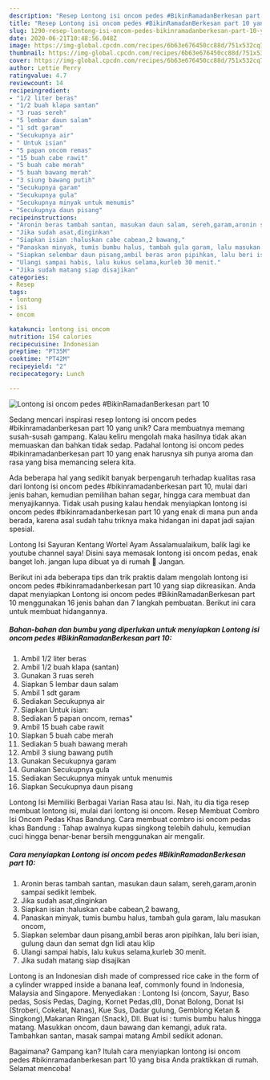 ```yaml
---
description: "Resep Lontong isi oncom pedes #BikinRamadanBerkesan part 10 yang Bisa Manjain Lidah"
title: "Resep Lontong isi oncom pedes #BikinRamadanBerkesan part 10 yang Bisa Manjain Lidah"
slug: 1290-resep-lontong-isi-oncom-pedes-bikinramadanberkesan-part-10-yang-bisa-manjain-lidah
date: 2020-06-21T10:48:56.048Z
image: https://img-global.cpcdn.com/recipes/6b63e676450cc88d/751x532cq70/lontong-isi-oncom-pedes-bikinramadanberkesan-part-10-foto-resep-utama.jpg
thumbnail: https://img-global.cpcdn.com/recipes/6b63e676450cc88d/751x532cq70/lontong-isi-oncom-pedes-bikinramadanberkesan-part-10-foto-resep-utama.jpg
cover: https://img-global.cpcdn.com/recipes/6b63e676450cc88d/751x532cq70/lontong-isi-oncom-pedes-bikinramadanberkesan-part-10-foto-resep-utama.jpg
author: Lettie Perry
ratingvalue: 4.7
reviewcount: 14
recipeingredient:
- "1/2 liter beras"
- "1/2 buah klapa santan"
- "3 ruas sereh"
- "5 lembar daun salam"
- "1 sdt garam"
- "Secukupnya air"
- " Untuk isian"
- "5 papan oncom remas"
- "15 buah cabe rawit"
- "5 buah cabe merah"
- "5 buah bawang merah"
- "3 siung bawang putih"
- "Secukupnya garam"
- "Secukupnya gula"
- "Secukupnya minyak untuk menumis"
- "Secukupnya daun pisang"
recipeinstructions:
- "Aronin beras tambah santan, masukan daun salam, sereh,garam,aronin sampai sedikit lembek."
- "Jika sudah asat,dinginkan"
- "Siapkan isian :haluskan cabe cabean,2 bawang,"
- "Panaskan minyak, tumis bumbu halus, tambah gula garam, lalu masukan oncom,"
- "Siapkan selembar daun pisang,ambil beras aron pipihkan, lalu beri isian, gulung daun dan semat dgn lidi atau klip"
- "Ulangi sampai habis, lalu kukus selama,kurleb 30 menit."
- "Jika sudah matang siap disajikan"
categories:
- Resep
tags:
- lontong
- isi
- oncom

katakunci: lontong isi oncom 
nutrition: 154 calories
recipecuisine: Indonesian
preptime: "PT35M"
cooktime: "PT42M"
recipeyield: "2"
recipecategory: Lunch

---
```



![Lontong isi oncom pedes #BikinRamadanBerkesan part 10](https://img-global.cpcdn.com/recipes/6b63e676450cc88d/751x532cq70/lontong-isi-oncom-pedes-bikinramadanberkesan-part-10-foto-resep-utama.jpg)

Sedang mencari inspirasi resep lontong isi oncom pedes #bikinramadanberkesan part 10 yang unik? Cara membuatnya memang susah-susah gampang. Kalau keliru mengolah maka hasilnya tidak akan memuaskan dan bahkan tidak sedap. Padahal lontong isi oncom pedes #bikinramadanberkesan part 10 yang enak harusnya sih punya aroma dan rasa yang bisa memancing selera kita.

Ada beberapa hal yang sedikit banyak berpengaruh terhadap kualitas rasa dari lontong isi oncom pedes #bikinramadanberkesan part 10, mulai dari jenis bahan, kemudian pemilihan bahan segar, hingga cara membuat dan menyajikannya. Tidak usah pusing kalau hendak menyiapkan lontong isi oncom pedes #bikinramadanberkesan part 10 yang enak di mana pun anda berada, karena asal sudah tahu triknya maka hidangan ini dapat jadi sajian spesial.

Lontong Isi Sayuran Kentang Wortel Ayam Assalamualaikum, balik lagi ke youtube channel saya! Disini saya memasak lontong isi oncom pedas, enak banget loh. jangan lupa dibuat ya di rumah 💚 Jangan.


Berikut ini ada beberapa tips dan trik praktis dalam mengolah lontong isi oncom pedes #bikinramadanberkesan part 10 yang siap dikreasikan. Anda dapat menyiapkan Lontong isi oncom pedes #BikinRamadanBerkesan part 10 menggunakan 16 jenis bahan dan 7 langkah pembuatan. Berikut ini cara untuk membuat hidangannya.

<!--inarticleads1-->

##### Bahan-bahan dan bumbu yang diperlukan untuk menyiapkan Lontong isi oncom pedes #BikinRamadanBerkesan part 10:

1. Ambil 1/2 liter beras
1. Ambil 1/2 buah klapa (santan)
1. Gunakan 3 ruas sereh
1. Siapkan 5 lembar daun salam
1. Ambil 1 sdt garam
1. Sediakan Secukupnya air
1. Siapkan  Untuk isian:
1. Sediakan 5 papan oncom, remas&#34;
1. Ambil 15 buah cabe rawit
1. Siapkan 5 buah cabe merah
1. Sediakan 5 buah bawang merah
1. Ambil 3 siung bawang putih
1. Gunakan Secukupnya garam
1. Gunakan Secukupnya gula
1. Sediakan Secukupnya minyak untuk menumis
1. Siapkan Secukupnya daun pisang


Lontong Isi Memiliki Berbagai Varian Rasa atau Isi. Nah, itu dia tiga resep membuat lontong isi, mulai dari lontong isi oncom. Resep Membuat Combro Isi Oncom Pedas Khas Bandung. Cara membuat combro isi oncom pedas khas Bandung : Tahap awalnya kupas singkong telebih dahulu, kemudian cuci hingga benar-benar bersih menggunakan air mengalir. 

<!--inarticleads2-->

##### Cara menyiapkan Lontong isi oncom pedes #BikinRamadanBerkesan part 10:

1. Aronin beras tambah santan, masukan daun salam, sereh,garam,aronin sampai sedikit lembek.
1. Jika sudah asat,dinginkan
1. Siapkan isian :haluskan cabe cabean,2 bawang,
1. Panaskan minyak, tumis bumbu halus, tambah gula garam, lalu masukan oncom,
1. Siapkan selembar daun pisang,ambil beras aron pipihkan, lalu beri isian, gulung daun dan semat dgn lidi atau klip
1. Ulangi sampai habis, lalu kukus selama,kurleb 30 menit.
1. Jika sudah matang siap disajikan


Lontong is an Indonesian dish made of compressed rice cake in the form of a cylinder wrapped inside a banana leaf, commonly found in Indonesia, Malaysia and Singapore. Menyediakan : Lontong Isi (oncom, Sayur, Baso pedas, Sosis Pedas, Daging, Kornet Pedas,dll), Donat Bolong, Donat Isi (Stroberi, Cokelat, Nanas), Kue Sus, Dadar gulung, Gemblong Ketan &amp; Singkong),Makanan Ringan (Snack), Dll. Buat isi : tumis bumbu halus hingga matang. Masukkan oncom, daun bawang dan kemangi, aduk rata. Tambahkan santan, masak sampai matang Ambil sedikit adonan. 

Bagaimana? Gampang kan? Itulah cara menyiapkan lontong isi oncom pedes #bikinramadanberkesan part 10 yang bisa Anda praktikkan di rumah. Selamat mencoba!
